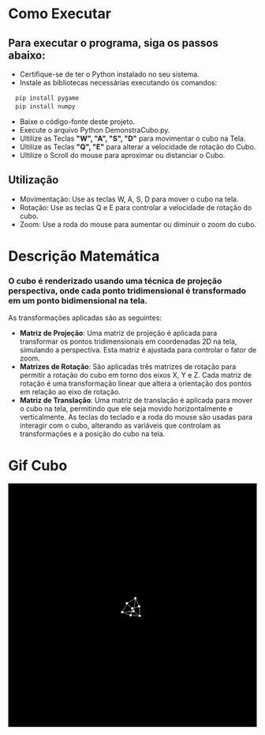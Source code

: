 # Como Executar
## Para executar o programa, siga os passos abaixo:

- Certifique-se de ter o Python instalado no seu sistema.
- Instale as bibliotecas necessárias executando os comandos:
```python
  pip install pygame
  pip install numpy
```
- Baixe o código-fonte deste projeto.
- Execute o arquivo Python DemonstraCubo.py.
- Ultilize as Teclas **"W", "A", "S", "D"** para movimentar o cubo na Tela.
- Ultilize as Teclas **"Q", "E"** para alterar a velocidade de rotação do Cubo.
- Ultilize o Scroll do mouse para aproximar ou distanciar o Cubo.

## Utilização
- Movimentação: Use as teclas W, A, S, D para mover o cubo na tela.
- Rotação: Use as teclas Q e E para controlar a velocidade de rotação do cubo.
- Zoom: Use a roda do mouse para aumentar ou diminuir o zoom do cubo.
  
# Descrição Matemática
### O cubo é renderizado usando uma técnica de projeção perspectiva, onde cada ponto tridimensional é transformado em um ponto bidimensional na tela.

As transformações aplicadas são as seguintes:

- **Matriz de Projeção**: Uma matriz de projeção é aplicada para transformar os pontos tridimensionais em coordenadas 2D na tela, simulando a perspectiva. Esta matriz é ajustada para controlar o fator de zoom.
- **Matrizes de Rotação**: São aplicadas três matrizes de rotação para permitir a rotação do cubo em torno dos eixos X, Y e Z. Cada matriz de rotação é uma transformação linear que altera a orientação dos pontos em relação ao eixo de rotação.
- **Matriz de Translação**: Uma matriz de translação é aplicada para mover o cubo na tela, permitindo que ele seja movido horizontalmente e verticalmente.
As teclas do teclado e a roda do mouse são usadas para interagir com o cubo, alterando as variáveis que controlam as transformações e a posição do cubo na tela.
# Gif Cubo
![O que é voce](GIFCUBO.gif)
